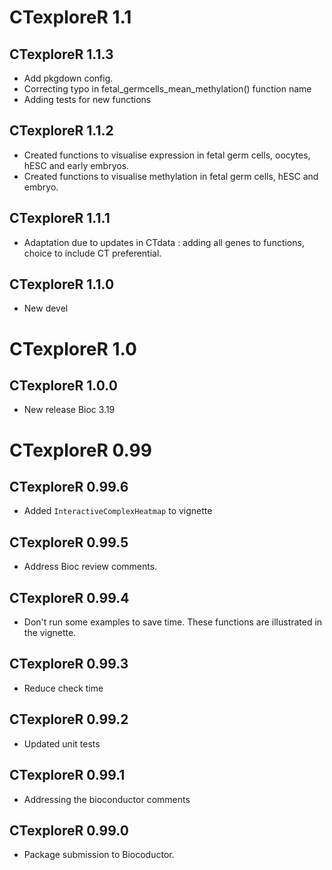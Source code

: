 # CTexploreR 1.1

## CTexploreR 1.1.3

- Add pkgdown config.
- Correcting typo in fetal_germcells_mean_methylation() function name
- Adding tests for new functions


## CTexploreR 1.1.2

- Created functions to visualise expression in fetal germ cells,
  oocytes, hESC and early embryos.
- Created functions to visualise methylation in fetal germ cells, hESC
  and embryo.

## CTexploreR 1.1.1

- Adaptation due to updates in CTdata : adding all genes to functions,
  choice to include CT preferential.

## CTexploreR 1.1.0

- New devel

# CTexploreR 1.0

## CTexploreR 1.0.0

- New release Bioc 3.19

# CTexploreR 0.99

## CTexploreR 0.99.6

- Added `InteractiveComplexHeatmap` to vignette

## CTexploreR 0.99.5

- Address Bioc review comments.

## CTexploreR 0.99.4

- Don't run some examples to save time. These functions are
  illustrated in the vignette.

## CTexploreR 0.99.3

- Reduce check time

## CTexploreR 0.99.2

- Updated unit tests

## CTexploreR 0.99.1

- Addressing the bioconductor comments

## CTexploreR 0.99.0

- Package submission to Biocoductor.
